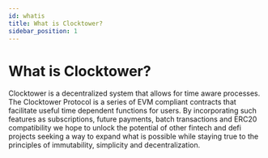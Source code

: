 ```yaml
---
id: whatis
title: What is Clocktower?
sidebar_position: 1
--- 
```


# What is Clocktower?

Clocktower is a decentralized system that allows for time aware processes. The Clocktower Protocol is a series of EVM compliant contracts that facilitate useful time dependent functions for users. By incorporating such features as subscriptions, future payments, batch transactions and ERC20 compatibility we hope to unlock the potential of other fintech and defi projects seeking a way to expand what is possible while staying true to the principles of immutability, simplicity and decentralization.